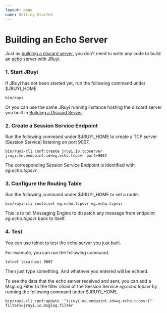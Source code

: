 ```yaml
---
layout: page
name: Getting Started
---
```


# Building an Echo Server

Just as [building a discard server](../building-a-discard-server), you don't need to write any code to build an [echo](http://tools.ietf.org/html/rfc862 "Echo Protocol") server with JRuyi.

### 1. Start JRuyi

If JRuyi has not been started yet, run the following command under $JRUYI_HOME

```
bin/ruyi
```

Or you can use the same JRuyi running instance hosting the discard server you built in [Building a Discard Server](../building-a-discard-server).

### 2. Create a Session Service Endpoint

Run the following command under $JRUYI_HOME to create a TCP server (Session Service) listening on port 9007.

```
bin/ruyi-cli conf:create jruyi.io.tcpserver jruyi.me.endpoint.id=eg.echo.tcpsvr port=9007
```

The corresponding Session Service Endpoint is identified with *eg.echo.tcpsvr*.

### 3. Configure the Routing Table

Run the following command under $JRUYI_HOME to set a route.

```
bin/ruyi-cli route:set eg.echo.tcpsvr eg.echo.tcpsvr
```

This is to tell Messaging Engine to dispatch any message from endpoint *eg.echo.tcpsvr* back to itself.

### 4. Test

You can use telnet to test the echo server you just built.

For example, you can run the following command.

```
telnet localhost 9007
```

Then just type something. And whatever you entered will be echoed.

To see the data that the echo server received and sent, you can add a MsgLog Filter to the filter chain of the Session Service *eg.echo.tcpsvr* by running the following command under $JRUYI_HOME.

```
bin/ruyi-cli conf:update '"(jruyi.me.endpoint.id=eg.echo.tcpsvr)"' filters=jruyi.io.msglog.filter
```
